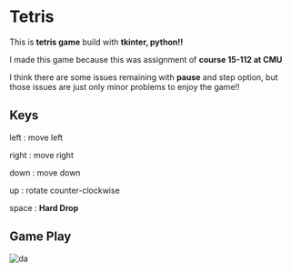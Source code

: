 # Tetris

This is **tetris game** build with **tkinter, python!!**

I made this game because this was assignment of **course 15-112 at CMU** 



I think there are some issues remaining with **pause** and step option, but those issues are just only minor problems to enjoy the game!!



## Keys

left : move left

right : move right

down : move down

up : rotate counter-clockwise

space : **Hard Drop**


## Game Play
![da](https://user-images.githubusercontent.com/31784008/136686435-2653fd12-234b-4ac2-89ff-9c2c2fd36466.gif)
